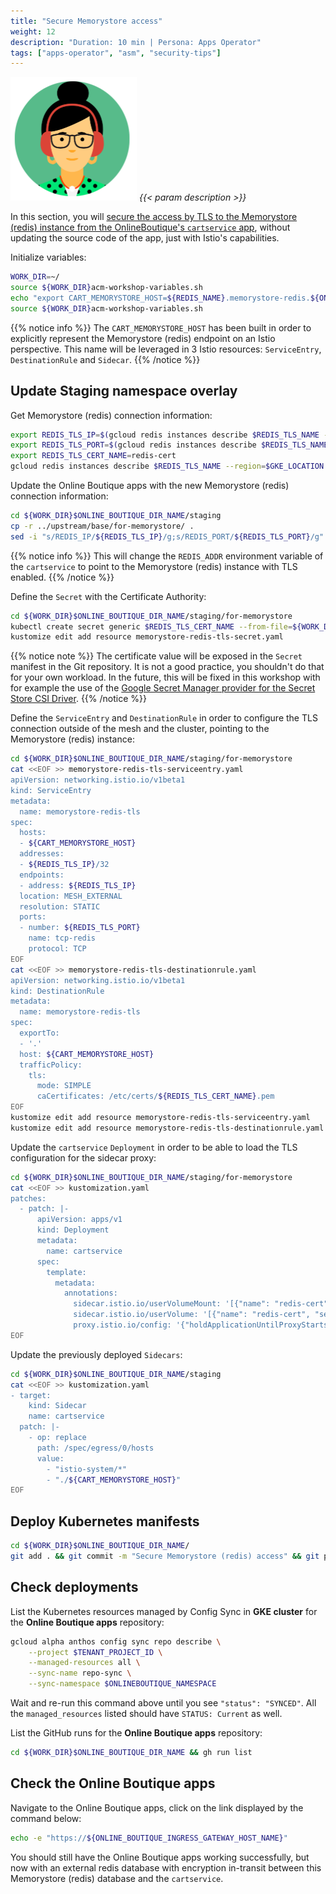 ```yaml
---
title: "Secure Memorystore access"
weight: 12
description: "Duration: 10 min | Persona: Apps Operator"
tags: ["apps-operator", "asm", "security-tips"]
---
```

![Apps Operator](/images/apps-operator.png)
_{{< param description >}}_

In this section, you will [secure the access by TLS to the Memorystore (redis) instance from the OnlineBoutique's `cartservice` app](https://medium.com/google-cloud/64b71969318d), without updating the source code of the app, just with Istio's capabilities.

Initialize variables:
```Bash
WORK_DIR=~/
source ${WORK_DIR}acm-workshop-variables.sh
echo "export CART_MEMORYSTORE_HOST=${REDIS_NAME}.memorystore-redis.${ONLINEBOUTIQUE_NAMESPACE}" >> ${WORK_DIR}acm-workshop-variables.sh
source ${WORK_DIR}acm-workshop-variables.sh
```
{{% notice info %}}
The `CART_MEMORYSTORE_HOST` has been built in order to explicitly represent the Memorystore (redis) endpoint on an Istio perspective. This name will be leveraged in 3 Istio resources: `ServiceEntry`, `DestinationRule` and `Sidecar`.
{{% /notice %}}

## Update Staging namespace overlay

Get Memorystore (redis) connection information:
```Bash
export REDIS_TLS_IP=$(gcloud redis instances describe $REDIS_TLS_NAME --region=$GKE_LOCATION --project=$TENANT_PROJECT_ID --format='get(host)')
export REDIS_TLS_PORT=$(gcloud redis instances describe $REDIS_TLS_NAME --region=$GKE_LOCATION --project=$TENANT_PROJECT_ID --format='get(port)')
export REDIS_TLS_CERT_NAME=redis-cert
gcloud redis instances describe $REDIS_TLS_NAME --region=$GKE_LOCATION --project=$TENANT_PROJECT_ID --format='get(serverCaCerts[0].cert)' > ${WORK_DIR}${REDIS_TLS_CERT_NAME}.pem
```

Update the Online Boutique apps with the new Memorystore (redis) connection information:
```Bash
cd ${WORK_DIR}$ONLINE_BOUTIQUE_DIR_NAME/staging
cp -r ../upstream/base/for-memorystore/ .
sed -i "s/REDIS_IP/${REDIS_TLS_IP}/g;s/REDIS_PORT/${REDIS_TLS_PORT}/g" for-memorystore/kustomization.yaml
```
{{% notice info %}}
This will change the `REDIS_ADDR` environment variable of the `cartservice` to point to the Memorystore (redis) instance with TLS enabled.
{{% /notice %}}

Define the `Secret` with the Certificate Authority:
```Bash
cd ${WORK_DIR}$ONLINE_BOUTIQUE_DIR_NAME/staging/for-memorystore
kubectl create secret generic $REDIS_TLS_CERT_NAME --from-file=${WORK_DIR}${REDIS_TLS_CERT_NAME}.pem -n $ONLINEBOUTIQUE_NAMESPACE --dry-run=client -o yaml > memorystore-redis-tls-secret.yaml
kustomize edit add resource memorystore-redis-tls-secret.yaml
```
{{% notice note %}}
The certificate value will be exposed in the `Secret` manifest in the Git repository. It is not a good practice, you shouldn't do that for your own workload. In the future, this will be fixed in this workshop with for example the use of the [Google Secret Manager provider for the Secret Store CSI Driver](https://github.com/GoogleCloudPlatform/secrets-store-csi-driver-provider-gcp).
{{% /notice %}}

Define the `ServiceEntry` and `DestinationRule` in order to configure the TLS connection outside of the mesh and the cluster, pointing to the Memorystore (redis) instance:
```Bash
cd ${WORK_DIR}$ONLINE_BOUTIQUE_DIR_NAME/staging/for-memorystore
cat <<EOF >> memorystore-redis-tls-serviceentry.yaml
apiVersion: networking.istio.io/v1beta1
kind: ServiceEntry
metadata:
  name: memorystore-redis-tls
spec:
  hosts:
  - ${CART_MEMORYSTORE_HOST}
  addresses:
  - ${REDIS_TLS_IP}/32
  endpoints:
  - address: ${REDIS_TLS_IP}
  location: MESH_EXTERNAL
  resolution: STATIC
  ports:
  - number: ${REDIS_TLS_PORT}
    name: tcp-redis
    protocol: TCP
EOF
cat <<EOF >> memorystore-redis-tls-destinationrule.yaml
apiVersion: networking.istio.io/v1beta1
kind: DestinationRule
metadata:
  name: memorystore-redis-tls
spec:
  exportTo:
  - '.'
  host: ${CART_MEMORYSTORE_HOST}
  trafficPolicy:
    tls:
      mode: SIMPLE
      caCertificates: /etc/certs/${REDIS_TLS_CERT_NAME}.pem
EOF
kustomize edit add resource memorystore-redis-tls-serviceentry.yaml
kustomize edit add resource memorystore-redis-tls-destinationrule.yaml
```

Update the `cartservice` `Deployment` in order to be able to load the TLS configuration for the sidecar proxy:
```Bash
cd ${WORK_DIR}$ONLINE_BOUTIQUE_DIR_NAME/staging/for-memorystore
cat <<EOF >> kustomization.yaml
patches:
  - patch: |-
      apiVersion: apps/v1
      kind: Deployment
      metadata:
        name: cartservice
      spec:
        template:
          metadata:
            annotations:
              sidecar.istio.io/userVolumeMount: '[{"name": "redis-cert", "mountPath": "/etc/certs", "readonly": true}]'
              sidecar.istio.io/userVolume: '[{"name": "redis-cert", "secret": {"secretName": "redis-cert"}}]'
              proxy.istio.io/config: '{"holdApplicationUntilProxyStarts": true}'
EOF
```

Update the previously deployed `Sidecars`:
```Bash
cd ${WORK_DIR}$ONLINE_BOUTIQUE_DIR_NAME/staging
cat <<EOF >> kustomization.yaml
- target:
    kind: Sidecar
    name: cartservice
  patch: |-
    - op: replace
      path: /spec/egress/0/hosts
      value:
        - "istio-system/*"
        - "./${CART_MEMORYSTORE_HOST}"
EOF
```

## Deploy Kubernetes manifests

```Bash
cd ${WORK_DIR}$ONLINE_BOUTIQUE_DIR_NAME/
git add . && git commit -m "Secure Memorystore (redis) access" && git push origin main
```

## Check deployments

List the Kubernetes resources managed by Config Sync in **GKE cluster** for the **Online Boutique apps** repository:
```Bash
gcloud alpha anthos config sync repo describe \
    --project $TENANT_PROJECT_ID \
    --managed-resources all \
    --sync-name repo-sync \
    --sync-namespace $ONLINEBOUTIQUE_NAMESPACE
```
Wait and re-run this command above until you see `"status": "SYNCED"`. All the `managed_resources` listed should have `STATUS: Current` as well.

List the GitHub runs for the **Online Boutique apps** repository:
```Bash
cd ${WORK_DIR}$ONLINE_BOUTIQUE_DIR_NAME && gh run list
```

## Check the Online Boutique apps

Navigate to the Online Boutique apps, click on the link displayed by the command below:
```Bash
echo -e "https://${ONLINE_BOUTIQUE_INGRESS_GATEWAY_HOST_NAME}"
```

You should still have the Online Boutique apps working successfully, but now with an external redis database with encryption in-transit between this Memorystore (redis) database and the `cartservice`.